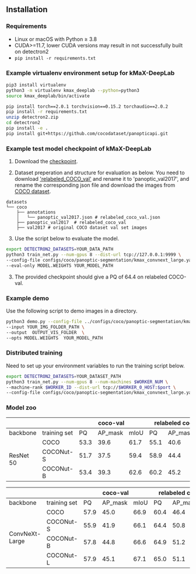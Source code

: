 ## Installation

### Requirements
- Linux or macOS with Python ≥ 3.8
- CUDA>=11.7, lower CUDA versions may result in not successfully built on detectron2
- `pip install -r requirements.txt`



### Example virtualenv environment setup for kMaX-DeepLab
```bash
pip3 install virtualenv
python3 -m virtualenv kmax_deeplab --python=python3
source kmax_deeplab/bin/activate

pip install torch==2.0.1 torchvision==0.15.2 torchaudio==2.0.2
pip install -r requirements.txt
unzip detectron2.zip
cd detectron2
pip install -e .
pip install git+https://github.com/cocodataset/panopticapi.git
```

### Example test model checkpoint of kMaX-DeepLab
1. Download the [checkpoint](https://drive.google.com/file/d/14S2QrJqnlbeSK2qMyD3i01eoup4XsVOq/view?usp=drive_link).


2. Dataset preperation and structure for evaluation as below. You need to download ['relabeled_COCO_val'](https://www.kaggle.com/datasets/xueqingdeng/coconut/) and rename it to 'panoptic_val2017', and rename the corresponding json file and download the images from [COCO dataset](http://images.cocodataset.org/zips/val2017.zip).
```
datasets
└── coco
    ├── annotations 
    │   └── panoptic_val2017.json # relabeled_coco_val.json
    ├── panoptic_val2017  # relabeled_coco_val
    ├── val2017 # original COCO dataset val set images
```


3. Use the script below to evaluate the model.

```bash
export DETECTRON2_DATASETS=YOUR_DATA_PATH
python3 train_net.py --num-gpus 8 --dist-url tcp://127.0.0.1:9999 \
--config-file configs/coco/panoptic-segmentation/kmax_convnext_large.yaml \
--eval-only MODEL.WEIGHTS YOUR_MODEL_PATH
```


3. The provided checkpoint should give a PQ of 64.4 on relabeled COCO-val.

### Example demo 

Use the following script to demo images in a directory.
```bash
python3 demo.py --config-file ../configs/coco/panoptic-segmentation/kmax_convnext_large.yaml     \
--input YOUR_IMG_FOLDER_PATH \
--output  OUTPUT_VIS_FOLDER  \
--opts MODEL.WEIGHTS  YOUR_MODEL_PATH
```

### Distributed training
Need to set up your environment variables to run the training script below. 
```bash
export DETECTRON2_DATASETS=YOUR_DATASET_PATH
python3 train_net.py --num-gpus 8 --num-machines $WORKER_NUM \
--machine-rank $WORKER_ID --dist-url tcp://$WORKER_0_HOST:$port \
--config-file configs/coco/panoptic-segmentation/kmax_convnext_large.yaml 
```


### Model zoo

<table class="tg">
<thead>
  <tr>
    <th class="tg-0lax"></th>
    <th class="tg-0lax"></th>
    <th class="tg-pb0m" colspan="3">coco-val</th>
    <th class="tg-pb0m" colspan="3">relabeled coco-val</th>
    <th class="tg-pb0m" colspan="3">coconut-val</th>
    <th class="tg-baqh" colspan="2">checkpoint</th>
  </tr>
</thead>
<tbody>
  <tr>
    <td class="tg-0lax">backbone</td>
    <td class="tg-0lax">training set</td>
    <td class="tg-baqh">PQ</td>
    <td class="tg-baqh">AP_mask</td>
    <td class="tg-baqh">mIoU</td>
    <td class="tg-baqh">PQ</td>
    <td class="tg-baqh">AP_mask</td>
    <td class="tg-baqh">mIoU</td>
    <td class="tg-baqh">PQ</td>
    <td class="tg-baqh">AP_mask</td>
    <td class="tg-baqh">mIoU</td>
    <td class="tg-0lax">gdrive</td>
    <td class="tg-0lax">huggingface</td>
  </tr>
  <tr>
    <td class="tg-nrix" rowspan="4">ResNet 50</td>
    <td class="tg-0lax">COCO</td>
    <td class="tg-pb0m">53.3</td>
    <td class="tg-pb0m">39.6</td>
    <td class="tg-pb0m">61.7</td>
    <td class="tg-pb0m">55.1</td>
    <td class="tg-pb0m">40.6</td>
    <td class="tg-pb0m">63.9</td>
    <td class="tg-pb0m">53.1</td>
    <td class="tg-pb0m">37.1</td>
    <td class="tg-pb0m">62.5</td>
    <td class="tg-0lax"><a href="https://drive.google.com/file/d/1EyTbKUnFjUOEo57YZMawfl51LUkkLwXa/view?usp=drive_link" target="_blank" rel="noopener noreferrer">download</a></td>
    <td class="tg-0lax"><a href="https://huggingface.co/xdeng77/kmaxdeeplab_panoptic">download</a></td>
  </tr>
  <tr>
    <td class="tg-0lax">COCONut-S</td>
    <td class="tg-baqh">51.7</td>
    <td class="tg-baqh">37.5</td>
    <td class="tg-baqh">59.4</td>
    <td class="tg-baqh">58.9</td>
    <td class="tg-baqh">44.4</td>
    <td class="tg-baqh">64.4</td>
    <td class="tg-baqh">56.7</td>
    <td class="tg-baqh">41.2</td>
    <td class="tg-baqh">63.6</td>
    <td class="tg-0lax"><a href="https://drive.google.com/file/d/1MPZJVIIs-F6AF8bSZo2wJXqlvO1k0Nrj/view?usp=drive_link" target="_blank" rel="noopener noreferrer">download</a></td>
    <td class="tg-0lax"><a href="https://huggingface.co/xdeng77/kmaxdeeplab_panoptic">download</a></td>
  </tr>
  <tr>
    <td class="tg-0lax">COCONut-B</td>
    <td class="tg-baqh">53.4</td>
    <td class="tg-baqh">39.3</td>
    <td class="tg-baqh">62.6</td>
    <td class="tg-baqh">60.2</td>
    <td class="tg-baqh">45.2</td>
    <td class="tg-baqh">65.7</td>
    <td class="tg-baqh">58.1</td>
    <td class="tg-baqh">42.9</td>
    <td class="tg-baqh">64.7</td>
    <td class="tg-0lax"><a href="https://drive.google.com/file/d/1EW07Wg9pMpmlA2G9WT-P5ttgahkrfgJz/view?usp=drive_link" target="_blank" rel="noopener noreferrer">download</a></td>
    <td class="tg-0lax"><a href="https://huggingface.co/xdeng77/kmaxdeeplab_panoptic">download</a></td>
  </tr>
</tbody>
</table>


<table>
<thead>
  <tr>
    <th></th>
    <th></th>
    <th colspan="3">coco-val</th>
    <th colspan="3">relabeled coco-val</th>
    <th colspan="3">coconut-val</th>
    <th colspan="2">checkpoint</th>
  </tr>
</thead>
<tbody>
  <tr>
    <td>backbone</td>
    <td>training set</td>
    <td>PQ</td>
    <td>AP_mask</td>
    <td>mIoU</td>
    <td>PQ</td>
    <td>AP_mask</td>
    <td>mIoU</td>
    <td>PQ</td>
    <td>AP_mask</td>
    <td>mIoU</td>
    <td>gdrive</td>
    <td>huggingface</td>
  </tr>
  <tr>
    <td rowspan="4">ConvNeXt-Large</td>
    <td>COCO</td>
    <td>57.9</td>
    <td>45.0</td>
    <td>66.9</td>
    <td>60.4</td>
    <td>46.4</td>
    <td>69.9</td>
    <td>58.3</td>
    <td>44.1</td>
    <td>66.4</td>
    <td><a href="https://drive.google.com/file/d/1JWwQY_VPCVKrmDhROHalYpXwpQoPJUqz/view?usp=drive_link" target="_blank" rel="noopener noreferrer">download</a></td>
    <td><a href="https://huggingface.co/xdeng77/kmaxdeeplab_panoptic">download</a></td>
  </tr>
  <tr>
    <td>COCONut-S</td>
    <td>55.9</td>
    <td>41.9</td>
    <td>66.1</td>
    <td>64.4</td>
    <td>50.8</td>
    <td>71.4</td>
    <td>59.4</td>
    <td>45.7</td>
    <td>67.8</td>
    <td><a href="https://drive.google.com/file/d/14S2QrJqnlbeSK2qMyD3i01eoup4XsVOq/view?usp=drive_link" target="_blank" rel="noopener noreferrer">download</a></td>
    <td><a href="https://huggingface.co/xdeng77/kmaxdeeplab_panoptic">download</a></td>
  </tr>
  <tr>
    <td>COCONut-B</td>
    <td>57.8</td>
    <td>44.8</td>
    <td>66.6</td>
    <td>64.9</td>
    <td>51.2</td>
    <td>71.8</td>
    <td>61.3</td>
    <td>46.5</td>
    <td>69.5</td>
    <td><a href="https://drive.google.com/file/d/12Fdmbyz-0jIDtj6swtJQzsuIk8LWEAw0/view?usp=drive_link" target="_blank" rel="noopener noreferrer">download</a></td>
    <td><a href="https://huggingface.co/xdeng77/kmaxdeeplab_panoptic">download</a></td>
  </tr>
     <tr>
    <td>COCONut-L</td>
    <td>57.9</td>
    <td>45.1</td>
    <td>67.1</td>
    <td>65.0</td>
    <td>51.1</td>
    <td>71.9</td>
    <td>62.4</td>
    <td>47.5</td>
    <td>69.9</td>
    <td><a href="https://drive.google.com/file/d/1RoMrqqeNpJBrujsm8l3LW_eYMMdEuGTv/view?usp=sharing" target="_blank" rel="noopener noreferrer">download</a></td>
    <td><a href="https://huggingface.co/xdeng77/kmaxdeeplab_panoptic">download</a></td>
  </tr>
</tbody>
</table>
